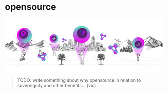 # opensource

![](img/opensource.png)  

> TODO: write something about why opensource in relation to sovereignity and other benefits... (vic)

